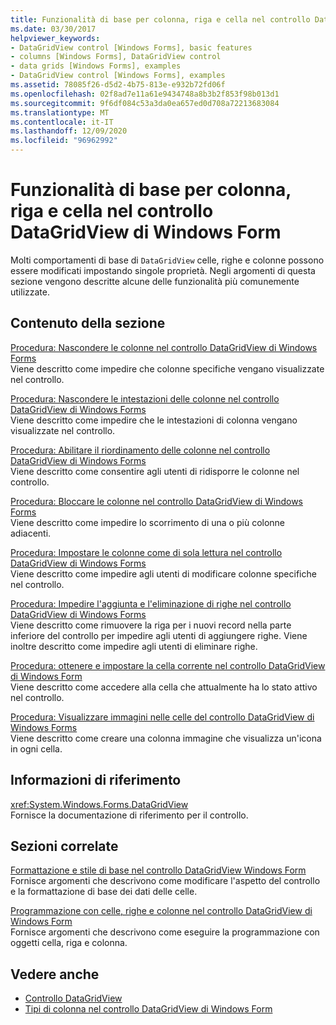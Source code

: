 ```yaml
---
title: Funzionalità di base per colonna, riga e cella nel controllo DataGridView
ms.date: 03/30/2017
helpviewer_keywords:
- DataGridView control [Windows Forms], basic features
- columns [Windows Forms], DataGridView control
- data grids [Windows Forms], examples
- DataGridView control [Windows Forms], examples
ms.assetid: 78085f26-d5d2-4b75-813e-e932b72fd06f
ms.openlocfilehash: 02f8ad7e11a61e9434748a8b3b2f853f98b013d1
ms.sourcegitcommit: 9f6df084c53a3da0ea657ed0d708a72213683084
ms.translationtype: MT
ms.contentlocale: it-IT
ms.lasthandoff: 12/09/2020
ms.locfileid: "96962992"
---
```

# <a name="basic-column-row-and-cell-features-in-the-windows-forms-datagridview-control"></a>Funzionalità di base per colonna, riga e cella nel controllo DataGridView di Windows Form
Molti comportamenti di base di `DataGridView` celle, righe e colonne possono essere modificati impostando singole proprietà. Negli argomenti di questa sezione vengono descritte alcune delle funzionalità più comunemente utilizzate.  
  
## <a name="in-this-section"></a>Contenuto della sezione  
 [Procedura: Nascondere le colonne nel controllo DataGridView di Windows Forms](how-to-hide-columns-in-the-windows-forms-datagridview-control.md)  
 Viene descritto come impedire che colonne specifiche vengano visualizzate nel controllo.  
  
 [Procedura: Nascondere le intestazioni delle colonne nel controllo DataGridView di Windows Forms](how-to-hide-column-headers-in-the-windows-forms-datagridview-control.md)  
 Viene descritto come impedire che le intestazioni di colonna vengano visualizzate nel controllo.  
  
 [Procedura: Abilitare il riordinamento delle colonne nel controllo DataGridView di Windows Forms](how-to-enable-column-reordering-in-the-windows-forms-datagridview-control.md)  
 Viene descritto come consentire agli utenti di ridisporre le colonne nel controllo.  
  
 [Procedura: Bloccare le colonne nel controllo DataGridView di Windows Forms](how-to-freeze-columns-in-the-windows-forms-datagridview-control.md)  
 Viene descritto come impedire lo scorrimento di una o più colonne adiacenti.  
  
 [Procedura: Impostare le colonne come di sola lettura nel controllo DataGridView di Windows Forms](how-to-make-columns-read-only-in-the-windows-forms-datagridview-control.md)  
 Viene descritto come impedire agli utenti di modificare colonne specifiche nel controllo.  
  
 [Procedura: Impedire l'aggiunta e l'eliminazione di righe nel controllo DataGridView di Windows Forms](prevent-row-addition-and-deletion-datagridview.md)  
 Viene descritto come rimuovere la riga per i nuovi record nella parte inferiore del controllo per impedire agli utenti di aggiungere righe. Viene inoltre descritto come impedire agli utenti di eliminare righe.  
  
 [Procedura: ottenere e impostare la cella corrente nel controllo DataGridView di Windows Form](get-and-set-the-current-cell-wf-datagridview-control.md)  
 Viene descritto come accedere alla cella che attualmente ha lo stato attivo nel controllo.  
  
 [Procedura: Visualizzare immagini nelle celle del controllo DataGridView di Windows Forms](how-to-display-images-in-cells-of-the-windows-forms-datagridview-control.md)  
 Viene descritto come creare una colonna immagine che visualizza un'icona in ogni cella.  
  
## <a name="reference"></a>Informazioni di riferimento  
 <xref:System.Windows.Forms.DataGridView>  
 Fornisce la documentazione di riferimento per il controllo.  
  
## <a name="related-sections"></a>Sezioni correlate  
 [Formattazione e stile di base nel controllo DataGridView Windows Form](basic-formatting-and-styling-in-the-windows-forms-datagridview-control.md)  
 Fornisce argomenti che descrivono come modificare l'aspetto del controllo e la formattazione di base dei dati delle celle.  
  
 [Programmazione con celle, righe e colonne nel controllo DataGridView di Windows Form](programming-with-cells-rows-and-columns-in-the-datagrid.md)  
 Fornisce argomenti che descrivono come eseguire la programmazione con oggetti cella, riga e colonna.  
  
## <a name="see-also"></a>Vedere anche

- [Controllo DataGridView](datagridview-control-windows-forms.md)
- [Tipi di colonna nel controllo DataGridView di Windows Form](column-types-in-the-windows-forms-datagridview-control.md)
